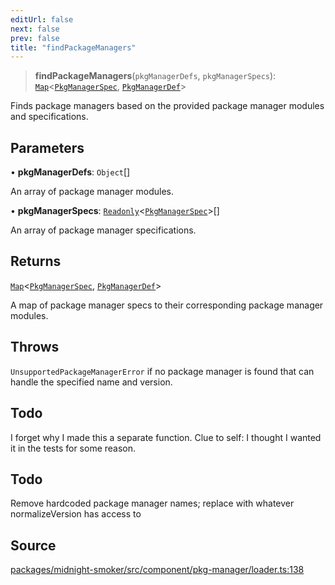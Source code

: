 ```yaml
---
editUrl: false
next: false
prev: false
title: "findPackageManagers"
---
```


> **findPackageManagers**(`pkgManagerDefs`, `pkgManagerSpecs`): [`Map`]( https://developer.mozilla.org/docs/Web/JavaScript/Reference/Global_Objects/Map )\<[`PkgManagerSpec`](/api/midnight-smoker/midnight-smoker/plugin/helpers/classes/pkgmanagerspec/), [`PkgManagerDef`](/api/midnight-smoker/midnight-smoker/pkg-manager/type-aliases/pkgmanagerdef/)\>

Finds package managers based on the provided package manager modules and
specifications.

## Parameters

• **pkgManagerDefs**: `Object`[]

An array of package manager modules.

• **pkgManagerSpecs**: [`Readonly`]( https://www.typescriptlang.org/docs/handbook/utility-types.html#readonlytype )\<[`PkgManagerSpec`](/api/midnight-smoker/midnight-smoker/plugin/helpers/classes/pkgmanagerspec/)\>[]

An array of package manager specifications.

## Returns

[`Map`]( https://developer.mozilla.org/docs/Web/JavaScript/Reference/Global_Objects/Map )\<[`PkgManagerSpec`](/api/midnight-smoker/midnight-smoker/plugin/helpers/classes/pkgmanagerspec/), [`PkgManagerDef`](/api/midnight-smoker/midnight-smoker/pkg-manager/type-aliases/pkgmanagerdef/)\>

A map of package manager specs to their corresponding package
  manager modules.

## Throws

`UnsupportedPackageManagerError` if no package manager is found that
  can handle the specified name and version.

## Todo

I forget why I made this a separate function. Clue to self: I thought I
  wanted it in the tests for some reason.

## Todo

Remove hardcoded package manager names; replace with whatever
  normalizeVersion has access to

## Source

[packages/midnight-smoker/src/component/pkg-manager/loader.ts:138](https://github.com/boneskull/midnight-smoker/blob/417858b/packages/midnight-smoker/src/component/pkg-manager/loader.ts#L138)
